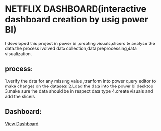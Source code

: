 # NETFLIX DASHBOARD(interactive dashboard creation by usig  power BI)

I developed this project in power bi ,creating visuals,slicers to analyse the data.the process ivolved data collection,data preprocessing,data visualization.

## process:
1.verify the data for any missing value ,tranform into power query editor to make changes on the datasets
2.Load the data into the power bi desktop
3.make sure the data should be in respect data type
4.create visuals and add the slicers 

## Dashboard:
<a href= "https://github.com/Brindha-1802/netflix-dashboard/blob/main/netflix%20dashboard.png">View Dashboard </a>


